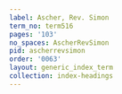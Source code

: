 ```yaml
---
label: Ascher, Rev. Simon
term_no: term516
pages: '103'
no_spaces: AscherRevSimon
pid: ascherrevsimon
order: '0063'
layout: generic_index_term
collection: index-headings
---
```

